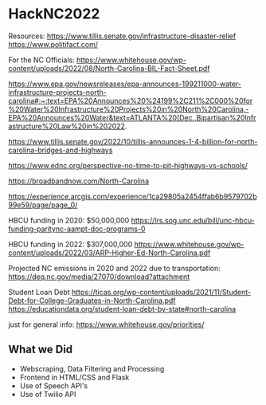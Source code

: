 # HackNC2022

Resources: https://www.tillis.senate.gov/infrastructure-disaster-relief
https://www.politifact.com/

For the NC Officials:
https://www.whitehouse.gov/wp-content/uploads/2022/08/North-Carolina-BIL-Fact-Sheet.pdf

https://www.epa.gov/newsreleases/epa-announces-199211000-water-infrastructure-projects-north-carolina#:~:text=EPA%20Announces%20%24199%2C211%2C000%20for%20Water%20Infrastructure%20Projects%20in%20North%20Carolina,-EPA%20Announces%20Water&text=ATLANTA%20(Dec.,Bipartisan%20Infrastructure%20Law%20in%202022.

https://www.tillis.senate.gov/2022/10/tillis-announces-1-4-billion-for-north-carolina-bridges-and-highways

https://www.ednc.org/perspective-no-time-to-pit-highways-vs-schools/

https://broadbandnow.com/North-Carolina

https://experience.arcgis.com/experience/1ca29805a2454ffab6b9579702b99e59/page/page_0/

HBCU funding in 2020: $50,000,000
https://lrs.sog.unc.edu/bill/unc-hbcu-funding-paritync-aampt-doc-programs-0

HBCU funding in 2022: $307,000,000
https://www.whitehouse.gov/wp-content/uploads/2022/03/ARP-Higher-Ed-North-Carolina.pdf

Projected NC emissions in 2020 and 2022 due to transportation:
https://deq.nc.gov/media/27070/download?attachment

Student Loan Debt
https://ticas.org/wp-content/uploads/2021/11/Student-Debt-for-College-Graduates-in-North-Carolina.pdf
https://educationdata.org/student-loan-debt-by-state#north-carolina



just for general info: https://www.whitehouse.gov/priorities/

## What we Did
- Webscraping, Data Filtering and Processing
- Frontend in HTML/CSS and Flask
- Use of Speech API's
- Use of Twilio API 
